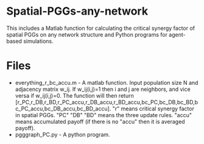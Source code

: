 # Spatial-PGGs-any-network
This includes a Matlab function for calculating the critical synergy factor of spatial PGGs on any network structure and Python programs for agent-based simulations.

# Files
- everything_r_bc_accu.m - A matlab function. Input population size N and adjacency matrix w_ij.
  If w_ij(i,j)=1 then i and j are neighbors, and vice versa if w_ij(i,j)=0.
  The function will then return [r_PC,r_DB,r_BD,r_PC_accu,r_DB_accu,r_BD_accu,bc_PC,bc_DB,bc_BD,bc_PC_accu,bc_DB_accu,bc_BD_accu]. "r" means critical synergy factor in spatial PGGs. "PC" "DB" "BD" means the three update rules. "accu" means accumulated payoff (if there is no "accu" then it is averaged payoff).
- pgggraph_PC.py - A python program.
